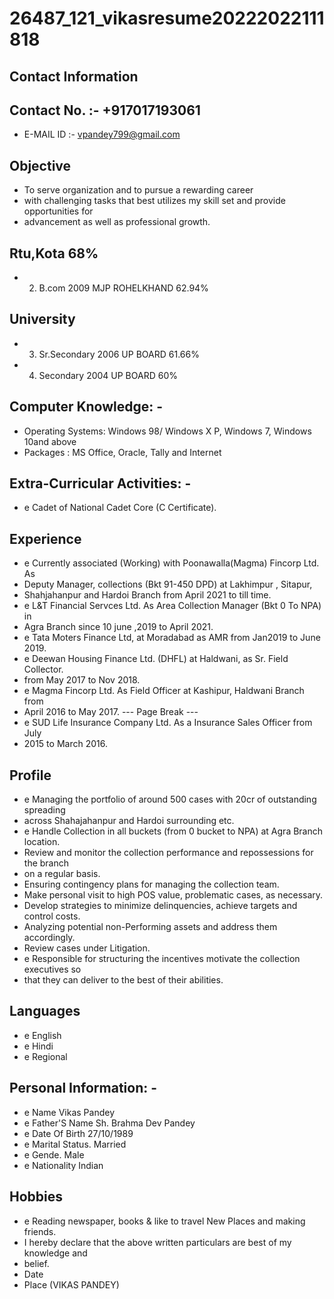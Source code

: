 # 26487_121_vikasresume20222022111818

## Contact Information



## Contact No. :- +917017193061

* E-MAIL ID :- vpandey799@gmail.com


## Objective

* To serve organization and to pursue a rewarding career
* with challenging tasks that best utilizes my skill set and provide opportunities for
* advancement as well as professional growth.


## Rtu,Kota 68%

* 2. B.com 2009 MJP ROHELKHAND 62.94%


## University

* 3. Sr.Secondary 2006 UP BOARD 61.66%
* 4. Secondary 2004 UP BOARD 60%


## Computer Knowledge: -

* Operating Systems: Windows 98/ Windows X P, Windows 7, Windows 10and above
* Packages : MS Office, Oracle, Tally and Internet


## Extra-Curricular Activities: -

* e Cadet of National Cadet Core (C Certificate).


## Experience

* e Currently associated (Working) with Poonawalla(Magma) Fincorp Ltd. As
* Deputy Manager, collections (Bkt 91-450 DPD) at Lakhimpur , Sitapur,
* Shahjahanpur and Hardoi Branch from April 2021 to till time.
* e L&T Financial Servces Ltd. As Area Collection Manager (Bkt 0 To NPA) in
* Agra Branch since 10 june ,2019 to April 2021.
* e Tata Moters Finance Ltd, at Moradabad as AMR from Jan2019 to June 2019.
* e Deewan Housing Finance Ltd. (DHFL) at Haldwani, as Sr. Field Collector.
* from May 2017 to Nov 2018.
* e Magma Fincorp Ltd. As Field Officer at Kashipur, Haldwani Branch from
* April 2016 to May 2017.
--- Page Break ---
* e SUD Life Insurance Company Ltd. As a Insurance Sales Officer from July
* 2015 to March 2016.


## Profile

* e Managing the portfolio of around 500 cases with 20cr of outstanding spreading
* across Shahajahanpur and Hardoi surrounding etc.
* e Handle Collection in all buckets (from 0 bucket to NPA) at Agra Branch location.
* Review and monitor the collection performance and repossessions for the branch
* on a regular basis.
* Ensuring contingency plans for managing the collection team.
* Make personal visit to high POS value, problematic cases, as necessary.
* Develop strategies to minimize delinquencies, achieve targets and control costs.
* Analyzing potential non-Performing assets and address them accordingly.
* Review cases under Litigation.
* e Responsible for structuring the incentives motivate the collection executives so
* that they can deliver to the best of their abilities.


## Languages

* e English
* e Hindi
* e Regional


## Personal Information: -

* e Name Vikas Pandey
* e Father'S Name Sh. Brahma Dev Pandey
* e Date Of Birth 27/10/1989
* e Marital Status. Married
* e Gende. Male
* e Nationality Indian


## Hobbies

* e Reading newspaper, books & like to travel New Places and making friends.
* I hereby declare that the above written particulars are best of my knowledge and
* belief.
* Date
* Place (VIKAS PANDEY)

